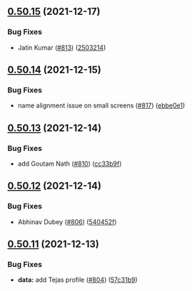 ## [0.50.15](https://github.com/EddieHubCommunity/LinkFree/compare/v0.50.14...v0.50.15) (2021-12-17)


### Bug Fixes

* Jatin Kumar ([#813](https://github.com/EddieHubCommunity/LinkFree/issues/813)) ([2503214](https://github.com/EddieHubCommunity/LinkFree/commit/250321469c8313ced1487f80caf98459ffa7be26))



## [0.50.14](https://github.com/EddieHubCommunity/LinkFree/compare/v0.50.13...v0.50.14) (2021-12-15)


### Bug Fixes

* name alignment issue on small screens ([#817](https://github.com/EddieHubCommunity/LinkFree/issues/817)) ([ebbe0e1](https://github.com/EddieHubCommunity/LinkFree/commit/ebbe0e13288ad059af8bbbd81430a481953a5744))



## [0.50.13](https://github.com/EddieHubCommunity/LinkFree/compare/v0.50.12...v0.50.13) (2021-12-14)


### Bug Fixes

* add Goutam Nath ([#810](https://github.com/EddieHubCommunity/LinkFree/issues/810)) ([cc33b9f](https://github.com/EddieHubCommunity/LinkFree/commit/cc33b9f0cad55a97fb0d9585e697c1183451e80c))



## [0.50.12](https://github.com/EddieHubCommunity/LinkFree/compare/v0.50.11...v0.50.12) (2021-12-14)


### Bug Fixes

* Abhinav Dubey ([#806](https://github.com/EddieHubCommunity/LinkFree/issues/806)) ([540452f](https://github.com/EddieHubCommunity/LinkFree/commit/540452f727e378596c03a220052e750b0f84ba0b))



## [0.50.11](https://github.com/EddieHubCommunity/LinkFree/compare/v0.50.10...v0.50.11) (2021-12-13)


### Bug Fixes

* **data:** add Tejas profile ([#804](https://github.com/EddieHubCommunity/LinkFree/issues/804)) ([57c31b9](https://github.com/EddieHubCommunity/LinkFree/commit/57c31b9d2cfc06fafa0464dbb2374356e33bd0df))



